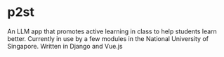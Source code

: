# p2st
An LLM app that promotes active learning in class to help students learn better. Currently in use by a few modules in the National University of Singapore. Written in Django and Vue.js
